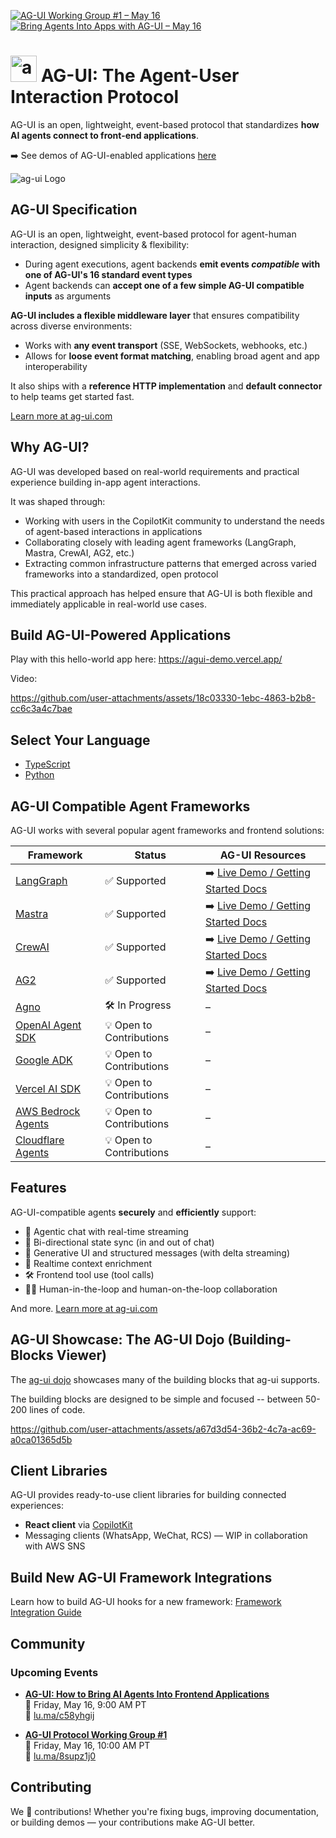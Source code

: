 
[![AG-UI Working Group #1 – May 16](https://img.shields.io/badge/AG--UI%20Working%20Group%20%231%E2%80%94May%2016-blue?style=flat-square)](https://lu.ma/8supz1j0)
[![Bring Agents Into Apps with AG-UI – May 16](https://img.shields.io/badge/Bring%20Agents%20Into%20Apps%20with%20AG--UI%E2%80%94May%2016-blue?style=flat-square)](https://lu.ma/c58yhgij)


# <img src="https://github.com/user-attachments/assets/ebc0dd08-8732-4519-9b6c-452ce54d8058" alt="ag-ui Logo" height="42px" /> AG-UI: The Agent-User Interaction Protocol

AG-UI is an open, lightweight, event-based protocol that standardizes **how AI agents connect to front-end applications**.

➡️ See demos of AG-UI-enabled applications [here](https://github.com/ag-ui-protocol/ag-ui?tab=readme-ov-file#ag-ui-compatible-agent-frameworks)

<img src="https://github.com/user-attachments/assets/215227a5-9698-4d97-a46e-8904b95bfa08" alt="ag-ui Logo" style="max-width: 100px; height: auto;" />





## AG-UI Specification

AG-UI is an open, lightweight, event-based protocol for agent-human interaction, designed simplicity & flexibility:
* During agent executions, agent backends **emit events _compatible_ with one of AG-UI's 16 standard event types**
* Agent backends can **accept one of a few simple AG-UI compatible inputs** as arguments

**AG-UI includes a flexible middleware layer** that ensures compatibility across diverse environments:
- Works with **any event transport** (SSE, WebSockets, webhooks, etc.)
- Allows for **loose event format matching**, enabling broad agent and app interoperability  

It also ships with a **reference HTTP implementation** and **default connector** to help teams get started fast.

[Learn more at ag-ui.com](https://ag-ui.com)


## Why AG-UI?
AG-UI was developed based on real-world requirements and practical experience building in-app agent interactions.

It was shaped through:
- Working with users in the CopilotKit community to understand the needs of agent-based interactions in applications
- Collaborating closely with leading agent frameworks (LangGraph, Mastra, CrewAI, AG2, etc.)
- Extracting common infrastructure patterns that emerged across varied frameworks into a standardized, open protocol

This practical approach has helped ensure that AG-UI is both flexible and immediately applicable in real-world use cases.


## Build AG-UI-Powered Applications

Play with this hello-world app here:
https://agui-demo.vercel.app/

Video:

https://github.com/user-attachments/assets/18c03330-1ebc-4863-b2b8-cc6c3a4c7bae

## Select Your Language

- [TypeScript](https://github.com/ag-ui-protocol/typescript-sdk)
- [Python](https://github.com/ag-ui-protocol/python-sdk)


## AG-UI Compatible Agent Frameworks

AG-UI works with several popular agent frameworks and frontend solutions:

| Framework | Status | AG-UI Resources |
|-----------|--------|-----------------|
| [LangGraph](https://www.langchain.com/langgraph) | ✅ Supported | ➡️ [Live Demo / Getting Started Docs](https://v0-langgraph-land.vercel.app/) |
| [Mastra](https://mastra.ai/) | ✅ Supported | ➡️ [Live Demo / Getting Started Docs](https://v0-mastra-land.vercel.app/) |
| [CrewAI](https://crewai.com/) | ✅ Supported | ➡️ [Live Demo / Getting Started Docs](https://v0-crew-land.vercel.app/) |
| [AG2](https://ag2.ai/) | ✅ Supported | ➡️ [Live Demo / Getting Started Docs](https://v0-ag2-land.vercel.app/) |
| [Agno](https://github.com/agno-agi/agno) | 🛠️ In Progress | – |
| [OpenAI Agent SDK](https://openai.github.io/openai-agents-python/) | 💡 Open to Contributions | – |
| [Google ADK](https://google.github.io/adk-docs/get-started/) | 💡 Open to Contributions | – |
| [Vercel AI SDK](https://github.com/vercel/ai) | 💡 Open to Contributions | – |
| [AWS Bedrock Agents](https://aws.amazon.com/bedrock/agents/) | 💡 Open to Contributions | – |
| [Cloudflare Agents](https://developers.cloudflare.com/agents/) | 💡 Open to Contributions | – |



## Features

AG-UI-compatible agents **securely** and **efficiently** support:

- 💬 Agentic chat with real-time streaming
- 🔄 Bi-directional state sync (in and out of chat)
- 🧩 Generative UI and structured messages (with delta streaming)
- 🧠 Realtime context enrichment
- 🛠️ Frontend tool use (tool calls)
- 🧑‍💻 Human-in-the-loop and human-on-the-loop collaboration


And more. [Learn more at ag-ui.com](https://ag-ui.com)

## AG-UI Showcase: The AG-UI Dojo (Building-Blocks Viewer)

The [ag-ui dojo](https://feature-viewer-langgraph.vercel.app/) showcases many of the building blocks that ag-ui supports.

The building blocks are designed to be simple and focused -- between 50-200 lines of code.


https://github.com/user-attachments/assets/a67d3d54-36b2-4c7a-ac69-a0ca01365d5b



## Client Libraries

AG-UI provides ready-to-use client libraries for building connected experiences:

- **React client** via [CopilotKit](http://copilotkit.ai/docs)
- Messaging clients (WhatsApp, WeChat, RCS) — WIP in collaboration with AWS SNS


## Build New AG-UI Framework Integrations

Learn how to build AG-UI hooks for a new framework: [Framework Integration Guide](http://agui.com/build-hooks)


## Community

### Upcoming Events

- **[AG-UI: How to Bring AI Agents Into Frontend Applications](https://lu.ma/c58yhgij)**  
  📅 Friday, May 16, 9:00 AM PT  
  🔗 [lu.ma/c58yhgij](https://lu.ma/c58yhgij)

- **[AG-UI Protocol Working Group #1](https://lu.ma/8supz1j0)**  
  📅 Friday, May 16, 10:00 AM PT  
  🔗 [lu.ma/8supz1j0](https://lu.ma/8supz1j0)
  
## Contributing

We 💜 contributions! Whether you're fixing bugs, improving documentation, or building demos — your contributions make AG-UI better.
